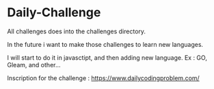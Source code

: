 # Daily-Challenge
All challenges does into the challenges directory. 

In the future i want to make those challenges to learn new languages. 

I will start to do it in javasctipt, and then adding new language. Ex : GO, Gleam, and other... 

Inscription for the challenge : https://www.dailycodingproblem.com/
